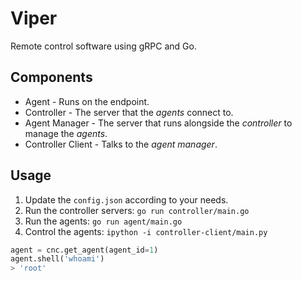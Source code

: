 # Viper

Remote control software using gRPC and Go.

## Components

- Agent - Runs on the endpoint.
- Controller - The server that the _agents_ connect to.
- Agent Manager - The server that runs alongside the _controller_ to manage the _agents_.
- Controller Client - Talks to the _agent manager_.

## Usage

1. Update the `config.json` according to your needs.
2. Run the controller servers: `go run controller/main.go`
3. Run the agents: `go run agent/main.go`
4. Control the agents: `ipython -i controller-client/main.py`

```py
agent = cnc.get_agent(agent_id=1)
agent.shell('whoami')
> 'root'
```
